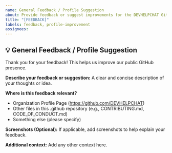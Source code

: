 ```yaml
---
name: General Feedback / Profile Suggestion
about: Provide feedback or suggest improvements for the DEVHELPCHAT GitHub organization profile
title: "[FEEDBACK]"
labels: feedback, profile-improvement
assignees:
---
```


## 💡 General Feedback / Profile Suggestion

Thank you for your feedback! This helps us improve our public GitHub presence.

**Describe your feedback or suggestion:**
A clear and concise description of your thoughts or idea.

**Where is this feedback relevant?**
* Organization Profile Page (https://github.com/DEVHELPCHAT)
* Other files in this .github repository (e.g., CONTRIBUTING.md, CODE_OF_CONDUCT.md)
* Something else (please specify)

**Screenshots (Optional):**
If applicable, add screenshots to help explain your feedback.

**Additional context:**
Add any other context here.
